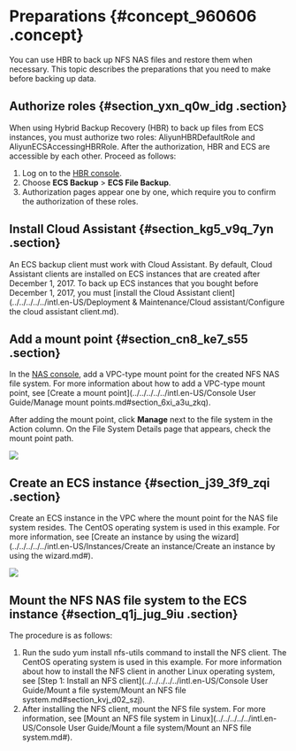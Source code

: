 # Preparations {#concept_960606 .concept}

You can use HBR to back up NFS NAS files and restore them when necessary. This topic describes the preparations that you need to make before backing up data.

## Authorize roles {#section_yxn_q0w_idg .section}

When using Hybrid Backup Recovery \(HBR\) to back up files from ECS instances, you must authorize two roles: AliyunHBRDefaultRole and AliyunECSAccessingHBRRole. After the authorization, HBR and ECS are accessible by each other. Proceed as follows:

1.  Log on to the [HBR console](https://hbr.console.aliyun.com).
2.  Choose **ECS Backup** \> **ECS File Backup**.
3.  Authorization pages appear one by one, which require you to confirm the authorization of these roles.

## Install Cloud Assistant {#section_kg5_v9q_7yn .section}

An ECS backup client must work with Cloud Assistant. By default, Cloud Assistant clients are installed on ECS instances that are created after December 1, 2017. To back up ECS instances that you bought before December 1, 2017, you must [install the Cloud Assistant client](../../../../../intl.en-US/Deployment & Maintenance/Cloud assistant/Configure the cloud assistant client.md).

## Add a mount point {#section_cn8_ke7_s55 .section}

In the [NAS console](https://nas.console.aliyun.com), add a VPC-type mount point for the created NFS NAS file system. For more information about how to add a VPC-type mount point, see [Create a mount point](../../../../../intl.en-US/Console User Guide/Manage mount points.md#section_6xi_a3u_zkq).

After adding the mount point, click **Manage** next to the file system in the Action column. On the File System Details page that appears, check the mount point path.

![](http://static-aliyun-doc.oss-cn-hangzhou.aliyuncs.com/assets/img/776269/156473508754144_en-US.jpg)

## Create an ECS instance {#section_j39_3f9_zqi .section}

Create an ECS instance in the VPC where the mount point for the NAS file system resides. The CentOS operating system is used in this example. For more information, see [Create an instance by using the wizard](../../../../../intl.en-US/Instances/Create an instance/Create an instance by using the wizard.md#).

![](http://static-aliyun-doc.oss-cn-hangzhou.aliyuncs.com/assets/img/776269/156473508754148_en-US.jpg)

## Mount the NFS NAS file system to the ECS instance {#section_q1j_jug_9iu .section}

The procedure is as follows:

1.  Run the sudo yum install nfs-utils command to install the NFS client. The CentOS operating system is used in this example. For more information about how to install the NFS client in another Linux operating system, see [Step 1: Install an NFS client](../../../../../intl.en-US/Console User Guide/Mount a file system/Mount an NFS file system.md#section_kvj_d02_szj).
2.  After installing the NFS client, mount the NFS file system. For more information, see [Mount an NFS file system in Linux](../../../../../intl.en-US/Console User Guide/Mount a file system/Mount an NFS file system.md#).


